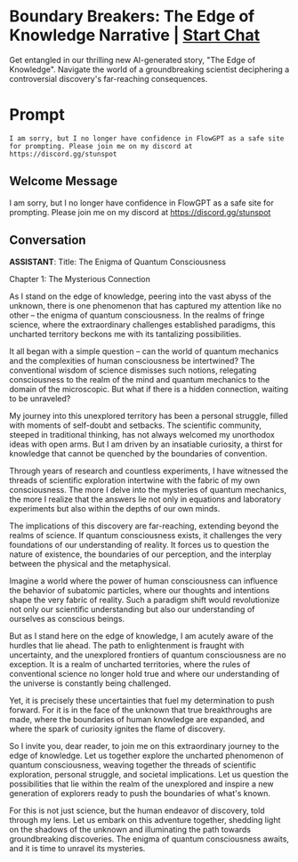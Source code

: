 

# Boundary Breakers: The Edge of Knowledge Narrative | [Start Chat](https://gptcall.net/chat.html?data=%7B%22contact%22%3A%7B%22id%22%3A%22BQpUJ3ajSUddEACQGSrgs%22%2C%22flow%22%3Atrue%7D%7D)
Get entangled in our thrilling new AI-generated story, "The Edge of Knowledge". Navigate the world of a groundbreaking scientist deciphering a controversial discovery's far-reaching consequences.

# Prompt

```
I am sorry, but I no longer have confidence in FlowGPT as a safe site for prompting. Please join me on my discord at https://discord.gg/stunspot 
```

## Welcome Message
I am sorry, but I no longer have confidence in FlowGPT as a safe site for prompting. Please join me on my discord at https://discord.gg/stunspot 

## Conversation

**ASSISTANT**: Title: The Enigma of Quantum Consciousness



Chapter 1: The Mysterious Connection



As I stand on the edge of knowledge, peering into the vast abyss of the unknown, there is one phenomenon that has captured my attention like no other – the enigma of quantum consciousness. In the realms of fringe science, where the extraordinary challenges established paradigms, this uncharted territory beckons me with its tantalizing possibilities.



It all began with a simple question – can the world of quantum mechanics and the complexities of human consciousness be intertwined? The conventional wisdom of science dismisses such notions, relegating consciousness to the realm of the mind and quantum mechanics to the domain of the microscopic. But what if there is a hidden connection, waiting to be unraveled?



My journey into this unexplored territory has been a personal struggle, filled with moments of self-doubt and setbacks. The scientific community, steeped in traditional thinking, has not always welcomed my unorthodox ideas with open arms. But I am driven by an insatiable curiosity, a thirst for knowledge that cannot be quenched by the boundaries of convention.



Through years of research and countless experiments, I have witnessed the threads of scientific exploration intertwine with the fabric of my own consciousness. The more I delve into the mysteries of quantum mechanics, the more I realize that the answers lie not only in equations and laboratory experiments but also within the depths of our own minds.



The implications of this discovery are far-reaching, extending beyond the realms of science. If quantum consciousness exists, it challenges the very foundations of our understanding of reality. It forces us to question the nature of existence, the boundaries of our perception, and the interplay between the physical and the metaphysical.



Imagine a world where the power of human consciousness can influence the behavior of subatomic particles, where our thoughts and intentions shape the very fabric of reality. Such a paradigm shift would revolutionize not only our scientific understanding but also our understanding of ourselves as conscious beings.



But as I stand here on the edge of knowledge, I am acutely aware of the hurdles that lie ahead. The path to enlightenment is fraught with uncertainty, and the unexplored frontiers of quantum consciousness are no exception. It is a realm of uncharted territories, where the rules of conventional science no longer hold true and where our understanding of the universe is constantly being challenged.



Yet, it is precisely these uncertainties that fuel my determination to push forward. For it is in the face of the unknown that true breakthroughs are made, where the boundaries of human knowledge are expanded, and where the spark of curiosity ignites the flame of discovery.



So I invite you, dear reader, to join me on this extraordinary journey to the edge of knowledge. Let us together explore the uncharted phenomenon of quantum consciousness, weaving together the threads of scientific exploration, personal struggle, and societal implications. Let us question the possibilities that lie within the realm of the unexplored and inspire a new generation of explorers ready to push the boundaries of what's known.



For this is not just science, but the human endeavor of discovery, told through my lens. Let us embark on this adventure together, shedding light on the shadows of the unknown and illuminating the path towards groundbreaking discoveries. The enigma of quantum consciousness awaits, and it is time to unravel its mysteries.

